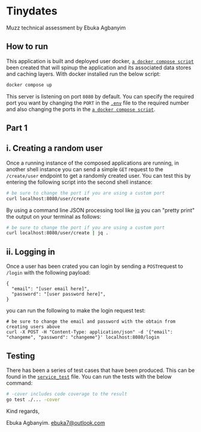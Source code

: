 # Tinydates
Muzz technical assessment by Ebuka Agbanyim

## How to run
This application is built and deployed user docker,
[`a docker compose script`](./docker-compose.yaml) been created that will spinup the application and its associated data stores and caching layers. With docker installed run the below script:

```sh
docker compose up
```

This server is listening on port `8080` by default. You can specify the required port you want by changing the `PORT` in the [`.env`](./.env) file to the required number and also changing the ports in the [`a docker compose script`](./docker-compose.yaml).

## Part 1

## i. Creating a random user

Once a running instance of the composed applications are running, in another shell instance you can send a simple `GET` request to the `/create/user` endpoint to get a randomly created user. You can test this by entering the following script into the second shell instance:

```sh
# be sure to change the port if you are using a custom port
curl localhost:8080/user/create
```

By using a command line JSON processing tool like [jq](https://stedolan.github.io/jq/) you can
"pretty print" the output on your terminal as follows:

```sh
# be sure to change the port if you are using a custom port
curl localhost:8080/user/create | jq .
```

## ii. Logging in

Once a user has been crated you can login by sending a `POST`request to `/login` with the following payload:

```
{
  "email": "[user email here]",
  "password": "[user password here]",
}
```

you can run the following to make the login request test:

```
# be sure to change the email and password with the obtain from creating users above
curl -X POST -H "Content-Type: application/json" -d '{"email": "changeme", "password": "changeme"}' localhost:8080/login
```

## Testing

There has been a series of test cases that have been produced. This can be found in the
[`service_test`](./service_test.go) file. You can run the tests with the below command:

```sh
# -cover includes code coverage to the result
go test ./... -cover
```

Kind regards,

Ebuka Agbanyim.
ebuka7@outlook.com

